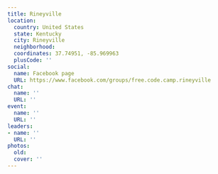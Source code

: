```yaml
---
title: Rineyville
location:
  country: United States
  state: Kentucky
  city: Rineyville
  neighborhood: 
  coordinates: 37.74951, -85.969963
  plusCode: ''
social:
  name: Facebook page
  URL: https://www.facebook.com/groups/free.code.camp.rineyville
chat:
  name: ''
  URL: ''
event:
  name: ''
  URL: ''
leaders:
- name: ''
  URL: ''
photos:
  old: 
  cover: ''
---
```

